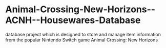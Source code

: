 # Animal-Crossing-New-Horizons--ACNH--Housewares-Database
database project which is designed to store and manage item information from the popular Nintendo Switch game Animal Crossing: New Horizons
